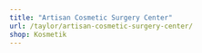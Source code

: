```yaml
---
title: "Artisan Cosmetic Surgery Center"
url: /taylor/artisan-cosmetic-surgery-center/
shop: Kosmetik
---
```

